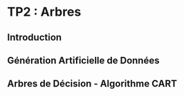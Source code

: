 # TP2 : Arbres

## Introduction

## Génération Artificielle de Données

## Arbres de Décision - Algorithme CART